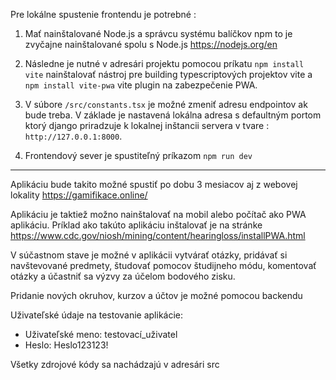 Pre lokálne spustenie frontendu je potrebné :

1. Mať nainštalované Node.js a správcu systému balíčkov npm to je zvyčajne nainštalované spolu s Node.js https://nodejs.org/en

2. Následne je nutné v adresári projektu pomocou príkatu `npm install vite` nainštalovať nástroj pre building typescriptových projektov vite a `npm install vite-pwa` vite plugin na zabezpečenie PWA.

3. V súbore `/src/constants.tsx` je možné zmeniť adresu endpointov ak bude treba. V základe je nastavená lokálna adresa s defaultným portom ktorý django priradzuje k lokalnej inštancii servera v tvare : `http://127.0.0.1:8000`.

4. Frontendový sever je spustiteľný príkazom `npm run dev`
---------------------------------------
Aplikáciu bude takito možné spustiť po dobu 3 mesiacov aj z webovej lokality https://gamifikace.online/

Aplikáciu je taktiež možno nainštalovať na mobil alebo počítač ako PWA aplikáciu. Príklad ako takúto aplikáciu inštalovať je na stránke https://www.cdc.gov/niosh/mining/content/hearingloss/installPWA.html

V súčastnom stave je možné v aplikácii vytvárať otázky, pridávať si navštevované predmety, študovať pomocov študijneho módu, komentovať otázky a účastniť sa výzvy za účelom bodového zisku.

Pridanie nových okruhov, kurzov a účtov je možné pomocou backendu

Uživateľské údaje na testovanie aplikácie:

- Uživateľské meno: testovací_uživatel
- Heslo: Heslo123123!

Všetky zdrojové kódy sa nachádzajú v adresári src
